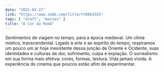 ```yaml
---
date: "2021-03-27"
link: "https://www.imdb.com/title/tt0063555"
tags: [ "draft", "movies" ]
title: "A Cor da Romã"
---
```

Sentimentos de viagem no tempo, para a época medieval. Um clima místico, transcendental. Ligado à arte e ao espírito do tempo, respiramos um pouco um ar hoje inexistente dessa junção de Oriente e Ocidente, suas identidades e culturas de dor, sofrimento, culpa e expiação. O surrealismo em sua forma mais efetiva: cores, formas, textura. Vida jamais vivida. A experiência do cinema que poucos estão afim de experimentar.
